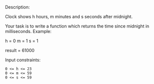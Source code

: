 Description:

Clock shows h hours, m minutes and s seconds after midnight.

Your task is to write a function which returns the time since midnight in milliseconds.
Example:

h = 0
m = 1
s = 1

result = 61000

Input constraints:

    0 <= h <= 23
    0 <= m <= 59
    0 <= s <= 59

